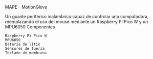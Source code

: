 MAPE - MotionGlove

Un guante periférico inalámbrico capaz de controlar una computadora, reemplazando el uso del mouse mediante un Raspberry Pi Pico W y un MPU6050
Componentes

    Raspberry Pi Pico W
    MPU6050
    Bateria de litio
    Sensores de fuerza
    Teclado de membrana
